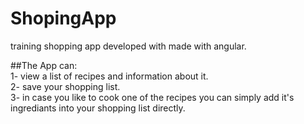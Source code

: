 # ShopingApp
training shopping app developed with made with angular.


##The App can: 
<br>
1- view a list of recipes and information about it.<br>
2- save your shopping list.<br>
3- in case you like to cook one of the recipes you can simply add it's ingrediants into your shopping list directly.<br>


